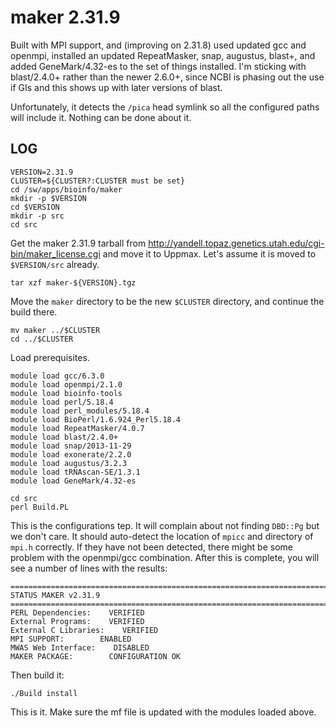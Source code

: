 maker 2.31.9
============

Built with MPI support, and (improving on 2.31.8) used updated gcc and openmpi,
installed an updated RepeatMasker, snap, augustus, blast+, and added
GeneMark/4.32-es to the set of things installed.  I'm sticking with
blast/2.4.0+ rather than the newer 2.6.0+, since NCBI is phasing out the use if
GIs and this shows up with later versions of blast.

Unfortunately, it detects the `/pica` head symlink so all the configured paths
will include it.  Nothing can be done about it.


LOG
---

    VERSION=2.31.9
    CLUSTER=${CLUSTER?:CLUSTER must be set}
    cd /sw/apps/bioinfo/maker
    mkdir -p $VERSION
    cd $VERSION
    mkdir -p src
    cd src

Get the maker 2.31.9 tarball from
http://yandell.topaz.genetics.utah.edu/cgi-bin/maker_license.cgi and move it to
Uppmax.  Let's assume it is moved to `$VERSION/src` already.

    tar xzf maker-${VERSION}.tgz

Move the `maker` directory to be the new `$CLUSTER` directory, and continue the
build there.

    mv maker ../$CLUSTER
    cd ../$CLUSTER

Load prerequisites.

    module load gcc/6.3.0
    module load openmpi/2.1.0
    module load bioinfo-tools
    module load perl/5.18.4
    module load perl_modules/5.18.4
    module load BioPerl/1.6.924_Perl5.18.4
    module load RepeatMasker/4.0.7
    module load blast/2.4.0+
    module load snap/2013-11-29
    module load exonerate/2.2.0
    module load augustus/3.2.3
    module load tRNAscan-SE/1.3.1
    module load GeneMark/4.32-es

    cd src
    perl Build.PL

This is the configurations tep.  It will complain about not finding `DBD::Pg`
but we don't care.  It should auto-detect the location of `mpicc` and directory
of `mpi.h` correctly.  If they have not been detected, there might be some
problem with the openmpi/gcc combination.  After this is complete, you will see
a number of lines with the results:

    ==============================================================================
    STATUS MAKER v2.31.9
    ==============================================================================
    PERL Dependencies:    VERIFIED
    External Programs:    VERIFIED
    External C Libraries:    VERIFIED
    MPI SUPPORT:        ENABLED
    MWAS Web Interface:    DISABLED
    MAKER PACKAGE:        CONFIGURATION OK

Then build it:

    ./Build install

This is it.  Make sure the mf file is updated with the modules loaded above.

